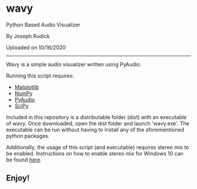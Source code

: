 # wavy
Python Based Audio Visualizer

By Joseph Rudick

Uploaded on 10/16/2020

---

Wavy is a simple audio visualizer written using PyAudio.

Running this script requires:

* [Matplotlib](https://matplotlib.org/#)
* [NumPy](https://numpy.org/)
* [PyAudio](https://pypi.org/project/PyAudio/)
* [SciPy](https://www.scipy.org/)

Included in this repository is a distributable folder (dist) with an executable of wavy.  Once downloaded, open the dist folder and launch 'wavy.exe'.  The executable can be run without having to install any of the aforementioned python packages.

Additionally, the usage of this script (and executable) requires stereo mix to be enabled.  Instructions on how to enable stereo mix for Windows 10 can be found [here](https://thegeekpage.com/stereo-mix/#:~:text=Method%2D1%20Enable%20Stereo%20Mix%20from%20Sounds%2D&text=Press%20Windows%20key%2BR%20to%20open%20Run%20window.&text=Then%2C%20right%2Dclick%20on%20%E2%80%9C,the%20'Stereo%20Mix'%20option.).

## Enjoy!
